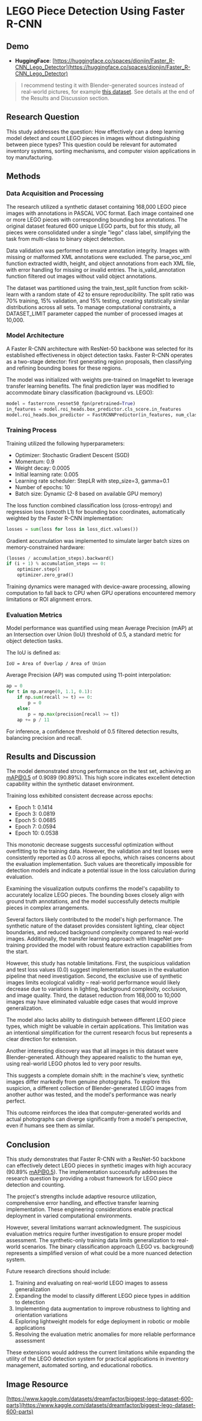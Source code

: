# LEGO Piece Detection Using Faster R-CNN

## Demo
- **HuggingFace**: [https://huggingface.co/spaces/dionjin/Faster_R-CNN_Lego_Detector](https://huggingface.co/spaces/dionjin/Faster_R-CNN_Lego_Detector)

> I recommend testing it with Blender-generated sources instead of real-world pictures, for example [this dataset](https://www.kaggle.com/datasets/marwin1665/synthetic-lego-images-images22). See details at the end of the Results and Discussion section.

## Research Question
This study addresses the question: How effectively can a deep learning model detect and count LEGO pieces in images without distinguishing between piece types? This question could be relevant for automated inventory systems, sorting mechanisms, and computer vision applications in toy manufacturing.

## Methods

### Data Acquisition and Processing
The research utilized a synthetic dataset containing 168,000 LEGO piece images with annotations in PASCAL VOC format. Each image contained one or more LEGO pieces with corresponding bounding box annotations. The original dataset featured 600 unique LEGO parts, but for this study, all pieces were consolidated under a single "lego" class label, simplifying the task from multi-class to binary object detection.

Data validation was performed to ensure annotation integrity. Images with missing or malformed XML annotations were excluded. The parse_voc_xml function extracted width, height, and object annotations from each XML file, with error handling for missing or invalid entries. The is_valid_annotation function filtered out images without valid object annotations.

The dataset was partitioned using the train_test_split function from scikit-learn with a random state of 42 to ensure reproducibility. The split ratio was 70% training, 15% validation, and 15% testing, creating statistically similar distributions across all sets. To manage computational constraints, a DATASET_LIMIT parameter capped the number of processed images at 10,000.

### Model Architecture
A Faster R-CNN architecture with ResNet-50 backbone was selected for its established effectiveness in object detection tasks. Faster R-CNN operates as a two-stage detector: first generating region proposals, then classifying and refining bounding boxes for these regions.

The model was initialized with weights pre-trained on ImageNet to leverage transfer learning benefits. The final prediction layer was modified to accommodate binary classification (background vs. LEGO):

```python
model = fasterrcnn_resnet50_fpn(pretrained=True)
in_features = model.roi_heads.box_predictor.cls_score.in_features
model.roi_heads.box_predictor = FastRCNNPredictor(in_features, num_classes=2)
```

### Training Process
Training utilized the following hyperparameters:
- Optimizer: Stochastic Gradient Descent (SGD)
- Momentum: 0.9
- Weight decay: 0.0005
- Initial learning rate: 0.005
- Learning rate scheduler: StepLR with step_size=3, gamma=0.1
- Number of epochs: 10
- Batch size: Dynamic (2-8 based on available GPU memory)

The loss function combined classification loss (cross-entropy) and regression loss (smooth L1) for bounding box coordinates, automatically weighted by the Faster R-CNN implementation:
```python
losses = sum(loss for loss in loss_dict.values())
```

Gradient accumulation was implemented to simulate larger batch sizes on memory-constrained hardware:
```python
(losses / accumulation_steps).backward()
if (i + 1) % accumulation_steps == 0:
    optimizer.step()
    optimizer.zero_grad()
```

Training dynamics were managed with device-aware processing, allowing computation to fall back to CPU when GPU operations encountered memory limitations or ROI alignment errors.

### Evaluation Metrics
Model performance was quantified using mean Average Precision (mAP) at an Intersection over Union (IoU) threshold of 0.5, a standard metric for object detection tasks.

The IoU is defined as:
```
IoU = Area of Overlap / Area of Union
```

Average Precision (AP) was computed using 11-point interpolation:
```python
ap = 0
for t in np.arange(0, 1.1, 0.1):
    if np.sum(recall >= t) == 0:
        p = 0
    else:
        p = np.max(precision[recall >= t])
    ap += p / 11
```

For inference, a confidence threshold of 0.5 filtered detection results, balancing precision and recall.

## Results and Discussion
The model demonstrated strong performance on the test set, achieving an mAP@0.5 of 0.9089 (90.89%). This high score indicates excellent detection capability within the synthetic dataset environment.

Training loss exhibited consistent decrease across epochs:
- Epoch 1: 0.1414
- Epoch 3: 0.0819
- Epoch 5: 0.0685
- Epoch 7: 0.0594
- Epoch 10: 0.0538

This monotonic decrease suggests successful optimization without overfitting to the training data. However, the validation and test losses were consistently reported as 0.0 across all epochs, which raises concerns about the evaluation implementation. Such values are theoretically impossible for detection models and indicate a potential issue in the loss calculation during evaluation.

Examining the visualization outputs confirms the model's capability to accurately localize LEGO pieces. The bounding boxes closely align with ground truth annotations, and the model successfully detects multiple pieces in complex arrangements.

Several factors likely contributed to the model's high performance. The synthetic nature of the dataset provides consistent lighting, clear object boundaries, and reduced background complexity compared to real-world images. Additionally, the transfer learning approach with ImageNet pre-training provided the model with robust feature extraction capabilities from the start.

However, this study has notable limitations. First, the suspicious validation and test loss values (0.0) suggest implementation issues in the evaluation pipeline that need investigation. Second, the exclusive use of synthetic images limits ecological validity – real-world performance would likely decrease due to variations in lighting, background complexity, occlusion, and image quality. Third, the dataset reduction from 168,000 to 10,000 images may have eliminated valuable edge cases that would improve generalization.

The model also lacks ability to distinguish between different LEGO piece types, which might be valuable in certain applications. This limitation was an intentional simplification for the current research focus but represents a clear direction for extension.

Another interesting discovery was that all images in this dataset were Blender-generated. Although they appeared realistic to the human eye, using real-world LEGO photos led to very poor results.

This suggests a complete domain shift: in the machine's view, synthetic images differ markedly from genuine photographs. To explore this suspicion, a different collection of Blender-generated LEGO images from another author was tested, and the model's performance was nearly perfect.

This outcome reinforces the idea that computer-generated worlds and actual photographs can diverge significantly from a model's perspective, even if humans see them as similar.

## Conclusion
This study demonstrates that Faster R-CNN with a ResNet-50 backbone can effectively detect LEGO pieces in synthetic images with high accuracy (90.89% mAP@0.5). The implementation successfully addresses the research question by providing a robust framework for LEGO piece detection and counting.

The project's strengths include adaptive resource utilization, comprehensive error handling, and effective transfer learning implementation. These engineering considerations enable practical deployment in varied computational environments.

However, several limitations warrant acknowledgment. The suspicious evaluation metrics require further investigation to ensure proper model assessment. The synthetic-only training data limits generalization to real-world scenarios. The binary classification approach (LEGO vs. background) represents a simplified version of what could be a more nuanced detection system.

Future research directions should include:
1. Training and evaluating on real-world LEGO images to assess generalization
2. Expanding the model to classify different LEGO piece types in addition to detection
3. Implementing data augmentation to improve robustness to lighting and orientation variations
4. Exploring lightweight models for edge deployment in robotic or mobile applications
5. Resolving the evaluation metric anomalies for more reliable performance assessment

These extensions would address the current limitations while expanding the utility of the LEGO detection system for practical applications in inventory management, automated sorting, and educational robotics.

## Image Resource
[https://www.kaggle.com/datasets/dreamfactor/biggest-lego-dataset-600-parts](https://www.kaggle.com/datasets/dreamfactor/biggest-lego-dataset-600-parts)
